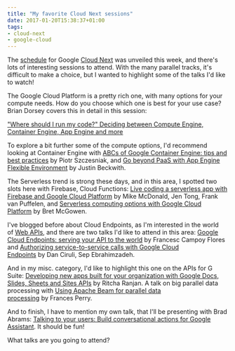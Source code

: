 ```yaml
---
title: "My favorite Cloud Next sessions"
date: 2017-01-20T15:38:37+01:00
tags:
- cloud-next
- google-cloud
---
```


The [schedule](https://cloudnext.withgoogle.com/schedule) for Google [Cloud Next](https://cloudnext.withgoogle.com/) was unveiled this week, and there's lots of interesting sessions to attend. With the many parallel tracks, it's difficult to make a choice, but I wanted to highlight some of the talks I'd like to watch!

The Google Cloud Platform is a pretty rich one, with many options for your compute needs. How do you choose which one is best for your use case? Brian Dorsey covers this in detail in this session:

["Where should I run my code?" Deciding between Compute Engine, Container Engine, App Engine and more](https://cloudnext.withgoogle.com/schedule#target=where-should-i-run-my-code-deciding-between-compute-engine-container-engine-app-engine-and-more-91e716a3-813e-43c9-a513-27d3365a449b)

To explore a bit further some of the compute options, I'd recommend looking at Container Engine with [ABCs of Google Container Engine: tips and best practices](https://cloudnext.withgoogle.com/schedule#target=abcs-of-google-container-engine-tips-and-best-practices-03ed20df-b6c9-4e0a-911f-b33017f53477) by Piotr Szczesniak, and [Go beyond PaaS with App Engine Flexible Environment](https://cloudnext.withgoogle.com/schedule#target=go-beyond-paas-with-app-engine-flexible-environment-89abaf38-fce4-451c-b0e3-7726013300df) by Justin Beckwith.

The Serverless trend is strong these days, and in this area, I spotted two slots here with Firebase, Cloud Functions: [Live coding a serverless app with Firebase and Google Cloud Platform](https://cloudnext.withgoogle.com/schedule#target=live-coding-a-serverless-app-with-firebase-and-google-cloud-platform-d9026f62-4bfe-4087-b2d8-ffacd52222a2) by Mike McDonald, Jen Tong, Frank van Puffelen, and [Serverless computing options with Google Cloud Platform](https://cloudnext.withgoogle.com/schedule#target=serverless-computing-options-with-google-cloud-platform-1beab0c1-740e-4ee5-82f7-2fc020cdb295) by Bret McGowen.

I've blogged before about Cloud Endpoints, as I'm interested in the world of [Web APIs](http://glaforge.appspot.com/category/Web%20APIs), and there are two talks I'd like to attend in this area: [Google Cloud Endpoints: serving your API to the world](https://cloudnext.withgoogle.com/schedule#target=google-cloud-endpoints-serving-your-api-to-the-world-8eaeb271-f0ea-4638-af94-16c0b2b80bf6) by Francesc Campoy Flores and [Authorizing service-to-service calls with Google Cloud Endpoints](https://cloudnext.withgoogle.com/schedule#target=authorizing-service-to-service-calls-with-google-cloud-endpoints-24f2852c-e586-4fe9-8eb6-0e13e8585800) by Dan Ciruli, Sep Ebrahimzadeh.

And in my misc. category, I'd like to highlight this one on the APIs for G Suite: [Developing new apps built for your organization with Google Docs, Slides, Sheets and Sites APIs](https://cloudnext.withgoogle.com/schedule#target=developing-new-apps-built-for-your-organization-with-google-docs-slides-sheets-and-sites-apis-bc17ab71-ce12-4057-bcc6-7fe536f67490) by Ritcha Ranjan. A talk on big parallel data processing with [Using Apache Beam for parallel data processing](https://cloudnext.withgoogle.com/schedule#target=using-apache-beam-for-parallel-data-processing-a7a06ee0-7b93-4559-82e0-1a8dfd515771) by Frances Perry.

And to finish, I have to mention my own talk, that I'll be presenting with Brad Abrams: [Talking to your users: Build conversational actions for Google Assistant](https://cloudnext.withgoogle.com/schedule#target=talking-to-your-users-build-conversational-actions-for-google-assistant-5a780cf1-4cc2-4ce4-824d-4ff7b7c7a14c). It should be fun!

What talks are you going to attend?